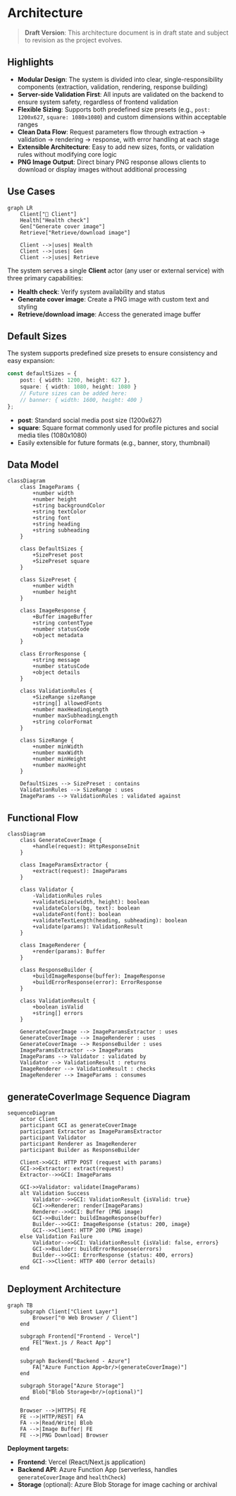 # Architecture

> **Draft Version**: This architecture document is in draft state and subject to revision as the project evolves.

## Highlights

- **Modular Design**: The system is divided into clear, single-responsibility components (extraction, validation, rendering, response building)
- **Server-side Validation First**: All inputs are validated on the backend to ensure system safety, regardless of frontend validation
- **Flexible Sizing**: Supports both predefined size presets (e.g., `post: 1200x627`, `square: 1080x1080`) and custom dimensions within acceptable ranges
- **Clean Data Flow**: Request parameters flow through extraction → validation → rendering → response, with error handling at each stage
- **Extensible Architecture**: Easy to add new sizes, fonts, or validation rules without modifying core logic
- **PNG Image Output**: Direct binary PNG response allows clients to download or display images without additional processing

## Use Cases

```mermaid
graph LR
    Client["👤 Client"]
    Health["Health check"]
    Gen["Generate cover image"]
    Retrieve["Retrieve/download image"]
    
    Client -->|uses| Health
    Client -->|uses| Gen
    Client -->|uses| Retrieve
```

The system serves a single **Client** actor (any user or external service) with three primary capabilities:

- **Health check**: Verify system availability and status
- **Generate cover image**: Create a PNG image with custom text and styling
- **Retrieve/download image**: Access the generated image buffer

## Default Sizes

The system supports predefined size presets to ensure consistency and easy expansion:

```ts
const defaultSizes = {
    post: { width: 1200, height: 627 },
    square: { width: 1080, height: 1080 }
    // Future sizes can be added here:
    // banner: { width: 1600, height: 400 }
};
```

- **post**: Standard social media post size (1200x627)
- **square**: Square format commonly used for profile pictures and social media tiles (1080x1080)
- Easily extensible for future formats (e.g., banner, story, thumbnail)

## Data Model

```mermaid
classDiagram
    class ImageParams {
        +number width
        +number height
        +string backgroundColor
        +string textColor
        +string font
        +string heading
        +string subheading
    }

    class DefaultSizes {
        +SizePreset post
        +SizePreset square
    }

    class SizePreset {
        +number width
        +number height
    }

    class ImageResponse {
        +Buffer imageBuffer
        +string contentType
        +number statusCode
        +object metadata
    }

    class ErrorResponse {
        +string message
        +number statusCode
        +object details
    }

    class ValidationRules {
        +SizeRange sizeRange
        +string[] allowedFonts
        +number maxHeadingLength
        +number maxSubheadingLength
        +string colorFormat
    }

    class SizeRange {
        +number minWidth
        +number maxWidth
        +number minHeight
        +number maxHeight
    }

    DefaultSizes --> SizePreset : contains
    ValidationRules --> SizeRange : uses
    ImageParams --> ValidationRules : validated against
```

## Functional Flow

```mermaid
classDiagram
    class GenerateCoverImage {
        +handle(request): HttpResponseInit
    }

    class ImageParamsExtractor {
        +extract(request): ImageParams
    }

    class Validator {
        -ValidationRules rules
        +validateSize(width, height): boolean
        +validateColors(bg, text): boolean
        +validateFont(font): boolean
        +validateTextLength(heading, subheading): boolean
        +validate(params): ValidationResult
    }

    class ImageRenderer {
        +render(params): Buffer
    }

    class ResponseBuilder {
        +buildImageResponse(buffer): ImageResponse
        +buildErrorResponse(error): ErrorResponse
    }

    class ValidationResult {
        +boolean isValid
        +string[] errors
    }

    GenerateCoverImage --> ImageParamsExtractor : uses
    GenerateCoverImage --> ImageRenderer : uses
    GenerateCoverImage --> ResponseBuilder : uses
    ImageParamsExtractor --> ImageParams
    ImageParams --> Validator : validated by
    Validator --> ValidationResult : returns
    ImageRenderer --> ValidationResult : checks
    ImageRenderer --> ImageParams : consumes
```

## generateCoverImage Sequence Diagram

```mermaid
sequenceDiagram
    actor Client
    participant GCI as generateCoverImage
    participant Extractor as ImageParamsExtractor
    participant Validator
    participant Renderer as ImageRenderer
    participant Builder as ResponseBuilder

    Client->>GCI: HTTP POST (request with params)
    GCI->>Extractor: extract(request)
    Extractor-->>GCI: ImageParams
    
    GCI->>Validator: validate(ImageParams)
    alt Validation Success
        Validator-->>GCI: ValidationResult {isValid: true}
        GCI->>Renderer: render(ImageParams)
        Renderer-->>GCI: Buffer (PNG image)
        GCI->>Builder: buildImageResponse(buffer)
        Builder-->>GCI: ImageResponse {status: 200, image}
        GCI-->>Client: HTTP 200 (PNG image)
    else Validation Failure
        Validator-->>GCI: ValidationResult {isValid: false, errors}
        GCI->>Builder: buildErrorResponse(errors)
        Builder-->>GCI: ErrorResponse {status: 400, errors}
        GCI-->>Client: HTTP 400 (error details)
    end
```

## Deployment Architecture

```mermaid
graph TB
    subgraph Client["Client Layer"]
        Browser["🌐 Web Browser / Client"]
    end
    
    subgraph Frontend["Frontend - Vercel"]
        FE["Next.js / React App"]
    end
    
    subgraph Backend["Backend - Azure"]
        FA["Azure Function App<br/>(generateCoverImage)"]
    end
    
    subgraph Storage["Azure Storage"]
        Blob["Blob Storage<br/>(optional)"]
    end
    
    Browser -->|HTTPS| FE
    FE -->|HTTP/REST| FA
    FA -->|Read/Write| Blob
    FA -->|Image Buffer| FE
    FE -->|PNG Download| Browser
```

**Deployment targets:**

- **Frontend**: Vercel (React/Next.js application)
- **Backend API**: Azure Function App (serverless, handles `generateCoverImage` and `healthCheck`)
- **Storage** (optional): Azure Blob Storage for image caching or archival
